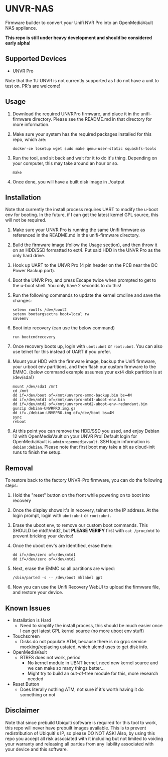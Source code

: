 # UNVR-NAS

Firmware builder to convert your Unifi NVR Pro into an OpenMediaVault NAS appliance.

**This repo is still under heavy development and should be considered early alpha!**

## Supported Devices

* UNVR Pro

Note that the 1U UNVR is not currently supported as I do not have a unit to test on. PR's are welcome!

## Usage

1. Download the required UNVRPro firmware, and place it in the unifi-firmware directory. Please see the README.md in that directory for more information.
2. Make sure your system has the required packages installed for this repo, which are:

    `docker-ce losetup wget sudo make qemu-user-static squashfs-tools`

3. Run the tool, and sit back and wait for it to do it's thing. Depending on your computer, this may take around an hour or so.

    `make`

4. Once done, you will have a built disk image in ./output

## Installation

Note that currently the install process requires UART to modify the u-boot env for booting. In the future, if I can get the latest kernel GPL source, this will not be required.

1. Make sure your UNVR Pro is running the same Unifi firmware as referenced in the README.md in the unifi-firmware directory.
1. Build the firmware image (follow the Usage section), and then throw it on an HDD/SSD formatted to ext4. Put said HDD in the UNVR Pro as the only hard drive.
2. Hook up UART to the UNVR Pro (4 pin header on the PCB near the DC Power Backup port).
3. Boot the UNVR Pro, and press Escape twice when prompted to get to the u-boot shell. You only have 2 seconds to do this!
4. Run the following commands to update the kernel cmdline and save the changes:

    ```
    setenv rootfs /dev/boot2
    setenv bootargsextra boot=local rw
    saveenv
    ```

5. Boot into recovery (can use the below command)

    `run bootcmdrecovery`

6. Once recovery boots up, login with `ubnt:ubnt` or `root:ubnt`. You can also use telnet for this instead of UART if you prefer.
7. Mount your HDD with the firmware image, backup the Unifi firmware, your u-boot env partitions, and then flash our custom firmware to the EMMC. (below command example assumes your ext4 disk partition is at /dev/sda1)

    ```
    mount /dev/sda1 /mnt
    cd /mnt
    dd if=/dev/boot of=/mnt/unvrpro-emmc-backup.bin bs=4M
    dd if=/dev/mtd1 of=/mnt/unvrpro-mtd1-uboot-env.bin
    dd if=/dev/mtd2 of=/mnt/unvrpro-mtd2-uboot-env-redundant.bin
    gunzip debian-UNVRPRO.img.gz
    dd if=./debian-UNVRPRO.img of=/dev/boot bs=4M
    sync
    reboot
    ```

8. At this point you can remove the HDD/SSD you used, and enjoy Debian 12 with OpenMediaVault on your UNVR Pro! Default login for OpenMediaVault is `admin:openmediavault`. SSH login information is `debian:debian`. Please note that first boot may take a bit as cloud-init runs to finish the setup.

## Removal

To restore back to the factory UNVR-Pro firmware, you can do the following steps:

1. Hold the "reset" button on the front while powering on to boot into recovery
2. Once the display shows it's in recovery, telnet to the IP address. At the login prompt, login with `ubnt:ubnt` or `root:ubnt`.
3. Erase the uboot env, to remove our custom boot commands. This SHOULD be mtd1/mtd2, but **PLEASE VERIFY** first with `cat /proc/mtd` to prevent bricking your device!
4. Once the uboot env's are identified, erase them:

    ```
    dd if=/dev/zero of=/dev/mtd1
    dd if=/dev/zero of=/dev/mtd2
    ```

5. Next, erase the EMMC so all partitions are wiped:

    ```
    /sbin/parted -s -- /dev/boot mklabel gpt
    ```

6. Now you can use the Unifi Recovery WebUI to upload the firmware file, and restore your device.

## Known Issues

* Installation is Hard
    * Need to simplify the install process, this should be much easier once I can get latest GPL kernel source (no more uboot env stuff)
* Touchscreen
    * Disks do not populate ATM, because there is no grpc service mocking/replacing ustated, which ulcmd uses to get disk info.
* OpenMediaVault
    * BTRFS does not work, period
        * No kernel module in UBNT kernel, need new kernel source and we can make so many things better...
        * Might try to build an out-of-tree module for this, more research needed 
* Reset Button
    * Does literally nothing ATM, not sure if it's worth having it do something or not

## Disclaimer

Note that since prebuild Ubiquiti software is required for this tool to work, this repo will never have prebuilt images available. This is to prevent redistribution of Ubiquiti's IP, so please DO NOT ASK! Also, by using this repo you accept all risk associated with it including but not limited to voiding your warranty and releasing all parties from any liability associated with your device and this software.
